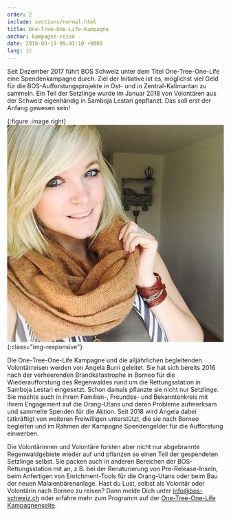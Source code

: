 ```yaml
---
order: 2
include: sections/normal.html
title: One-Tree-One-Life-Kampagne
anchor: kampagne-reise
date: 2018-03-19 09:41:10 +0000
lang: it
---
```

Seit Dezember 2017 führt BOS Schweiz unter dem Titel One-Tree-One-Life eine Spendenkampagne durch. Ziel der Initiative ist es, möglichst viel Geld für die BOS-Aufforstungsprojekte in Ost- und in Zentral-Kalimantan zu sammeln. Ein Teil der Setzlinge wurde im Januar 2018 von Volontären aus der Schweiz eigenhändig in Samboja Lestari gepflanzt. Das soll erst der Anfang gewesen sein!

{:figure .image.right}
![image-title-here](/assets/img/portraits/angela_burri.jpg){:class="img-responsive"}

Die One-Tree-One-Life Kampagne und die alljährlichen begleitenden Volontärreisen werden von Angela Burri geleitet. Sie hat sich bereits 2016 nach der verheerenden Brandkatastrophe in Borneo für die Wiederaufforstung des Regenwaldes rund um die Rettungsstation in Samboja Lestari eingesetzt. Schon damals pflanzte sie nicht nur Setzlinge. Sie machte auch in ihrem Familien-, Freundes- und Bekanntenkreis mit ihrem Engagement auf die Orang-Utans und deren Probleme aufmerksam und sammelte Spenden für die Aktion. Seit 2018 wird Angela dabei tatkräftigt von weiteren Freiwilligen unterstützt, die sie nach Borneo begleiten und im Rahmen der Kampagne Spendengelder für die Aufforstung einwerben. 

Die Volontärinnen und Volontäre forsten aber nicht nur abgebrannte Regenwaldgebiete wieder auf und pflanzen so einen Teil der gespendeten Setzlinge selbst. Sie packen auch in anderen Bereichen der BOS-Rettungsstation mit an, z.B. bei der Renaturierung von Pre-Release-Inseln, beim Anfertigen von Enrichment-Tools für die Orang-Utans oder beim Bau der neuen Malaienbärenanlage. Hast du Lust, selbst als Volontär oder Volontärin nach Borneo zu reisen? Dann melde Dich unter info@bos-schweiz.ch oder erfahre mehr zum Programm auf der [One-Tree-One-Life Kampagnenseite](http://one-tree-one-life.org/#campaign).